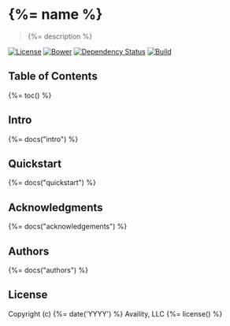 # {%= name %}

> {%= description %}

[![License](https://img.shields.io/badge/license-MIT-blue.svg?style=flat-square&label=windows)](http://opensource.org/licenses/MIT)
[![Bower](https://img.shields.io/bower/v/availity-angular.svg)]()
[![Dependency Status](https://img.shields.io/david/dev/Availity/availity-angular.svg?style=flat-square)](https://david-dm.org/Availity/availity-angular)
[![Build](https://img.shields.io/travis/Availity/availity-angular.svg?style=flat-square&label=build)](https://travis-ci.org/Availity/availity-angular)

## Table of Contents
{%= toc() %}

## Intro
{%= docs("intro") %}

## Quickstart
{%= docs("quickstart") %}

## Acknowledgments
{%= docs("acknowledgements") %}

## Authors
{%= docs("authors") %}

## License
Copyright (c) {%= date('YYYY') %} Availity, LLC
{%= license() %}
